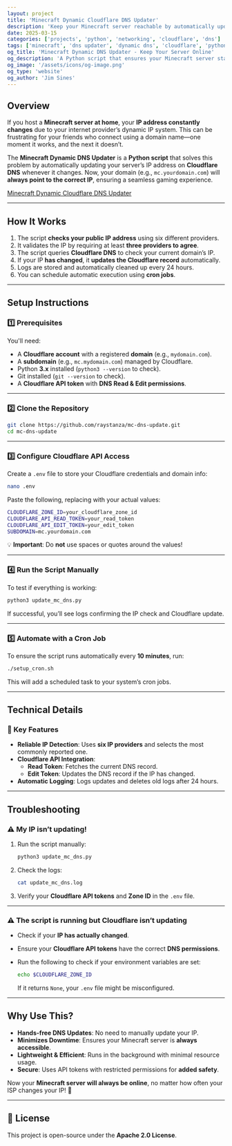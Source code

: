 ```yaml
---
layout: project
title: 'Minecraft Dynamic Cloudflare DNS Updater'
description: 'Keep your Minecraft server reachable by automatically updating its IP address on Cloudflare DNS.'
date: 2025-03-15
categories: ['projects', 'python', 'networking', 'cloudflare', 'dns']
tags: ['minecraft', 'dns updater', 'dynamic dns', 'cloudflare', 'python', 'networking', 'automation']
og_title: 'Minecraft Dynamic DNS Updater - Keep Your Server Online'
og_description: 'A Python script that ensures your Minecraft server stays accessible by automatically updating your Cloudflare DNS records when your IP changes.'
og_image: '/assets/icons/og-image.png'
og_type: 'website'
og_author: 'Jim Sines'
---
```


## Overview

If you host a **Minecraft server at home**, your **IP address constantly changes** due to your internet provider’s dynamic IP system. This can be frustrating for your friends who connect using a domain name—one moment it works, and the next it doesn’t.

The **Minecraft Dynamic DNS Updater** is a **Python script** that solves this problem by automatically updating your server’s IP address on **Cloudflare DNS** whenever it changes. Now, your domain (e.g., `mc.yourdomain.com`) will **always point to the correct IP**, ensuring a seamless gaming experience.

[Minecraft Dynamic Cloudflare DNS Updater](https://github.com/raystanza/mc-dns-update)

---

## **How It Works**

1. The script **checks your public IP address** using six different providers.
2. It validates the IP by requiring at least **three providers to agree**.
3. The script queries **Cloudflare DNS** to check your current domain’s IP.
4. If your IP **has changed**, it **updates the Cloudflare record** automatically.
5. Logs are stored and automatically cleaned up every 24 hours.
6. You can schedule automatic execution using **cron jobs**.

---

## **Setup Instructions**

### **1️⃣ Prerequisites**

You'll need:

- A **Cloudflare account** with a registered **domain** (e.g., `mydomain.com`).
- A **subdomain** (e.g., `mc.mydomain.com`) managed by Cloudflare.
- Python **3.x** installed (`python3 --version` to check).
- Git installed (`git --version` to check).
- A **Cloudflare API token** with **DNS Read & Edit permissions**.

---

### **2️⃣ Clone the Repository**

```bash
git clone https://github.com/raystanza/mc-dns-update.git
cd mc-dns-update
```

---

### **3️⃣ Configure Cloudflare API Access**

Create a `.env` file to store your Cloudflare credentials and domain info:

```bash
nano .env
```

Paste the following, replacing with your actual values:

```bash
CLOUDFLARE_ZONE_ID=your_cloudflare_zone_id
CLOUDFLARE_API_READ_TOKEN=your_read_token
CLOUDFLARE_API_EDIT_TOKEN=your_edit_token
SUBDOMAIN=mc.yourdomain.com
```

💡 **Important**: Do **not** use spaces or quotes around the values!

---

### **4️⃣ Run the Script Manually**

To test if everything is working:

```bash
python3 update_mc_dns.py
```

If successful, you’ll see logs confirming the IP check and Cloudflare update.

---

### **5️⃣ Automate with a Cron Job**

To ensure the script runs automatically every **10 minutes**, run:

```bash
./setup_cron.sh
```

This will add a scheduled task to your system’s cron jobs.

---

## **Technical Details**

### **📌 Key Features**

- **Reliable IP Detection**: Uses **six IP providers** and selects the most commonly reported one.
- **Cloudflare API Integration**:
  - **Read Token**: Fetches the current DNS record.
  - **Edit Token**: Updates the DNS record if the IP has changed.
- **Automatic Logging**: Logs updates and deletes old logs after 24 hours.

---

## **Troubleshooting**

### **⚠️ My IP isn’t updating!**

1. Run the script manually:

   ```bash
   python3 update_mc_dns.py
   ```

2. Check the logs:

   ```bash
   cat update_mc_dns.log
   ```

3. Verify your **Cloudflare API tokens** and **Zone ID** in the `.env` file.

---

### **⚠️ The script is running but Cloudflare isn’t updating**

- Check if your **IP has actually changed**.
- Ensure your **Cloudflare API tokens** have the correct **DNS permissions**.
- Run the following to check if your environment variables are set:

  ```bash
  echo $CLOUDFLARE_ZONE_ID
  ```

  If it returns `None`, your `.env` file might be misconfigured.

---

## **Why Use This?**

- **Hands-free DNS Updates**: No need to manually update your IP.
- **Minimizes Downtime**: Ensures your Minecraft server is **always accessible**.
- **Lightweight & Efficient**: Runs in the background with minimal resource usage.
- **Secure**: Uses API tokens with restricted permissions for **added safety**.

Now your **Minecraft server will always be online**, no matter how often your ISP changes your IP! 🚀

---

## 📜 **License**

This project is open-source under the **Apache 2.0 License**.
